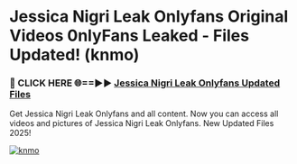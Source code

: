 # Jessica Nigri Leak Onlyfans Original Videos 0nlyFans Leaked - Files Updated! (knmo)

<h3>🔴 CLICK HERE 🌐==►► <a href="https://tinyurl.com/3hn5wdd3" rel="nofollow">Jessica Nigri Leak Onlyfans Updated Files</a></h3>

Get Jessica Nigri Leak Onlyfans and all content. Now you can access all videos and pictures of Jessica Nigri Leak Onlyfans. New Updated Files 2025!

[![knmo](https://i.imgur.com/4HnBqBT.gif)](https://tinyurl.com/3hn5wdd3)
